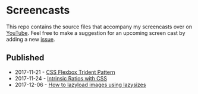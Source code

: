 # Screencasts

This repo contains the source files that accompany my screencasts over on [YouTube](https://www.youtube.com/channel/UC2jJoQlzvLPvnYfowAEVaOg). Feel free to make a suggestion for an upcoming screen cast by adding a new [issue](https://github.com/alexcarpenter/screencasts/issues/new).

## Published
- 2017-11-21 - [CSS Flexbox Trident Pattern](https://www.youtube.com/watch?v=7HE_ByY4hDo)
- 2017-11-24 - [Intrinsic Ratios with CSS](https://www.youtube.com/watch?v=iSaBRUgAXnk)
- 2017-12-06 - [How to lazyload images using lazysizes](https://www.youtube.com/watch?v=Uwnmn65cMec)
